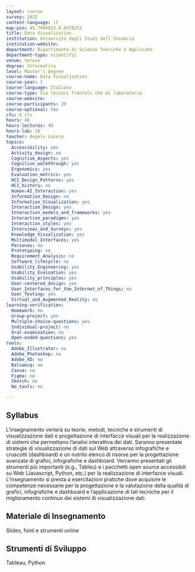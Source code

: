 ```yaml
---
layout: course
survey: 2022
content-language: it
map-pin: 45.7966832,8.8478252
title: Data Visualization
institution: Università degli Studi dell'Insubria
institution-website:  
department: Dipartimento di Scienze Teoriche e Applicate
department-type: scientific
venue: Varese
degree: Informatica
level: Master's Degree
course-name: Data Visualization
course-year: 1
course-language: Italiano
course-type: Sia lezioni frontali che di laboratorio
course-website: 
course-participants: 20
course-optional: Yes
cfu: 6 cfu
hours: 48
hours-lectures: 48
hours-lab: 16
teacher: Angela Locoro
topics: 
  Accessibility: yes
  Activity_design: no
  Cognitive_Aspects: yes
  Cognitive_walkthrough: yes
  Ergonomics: yes
  Evaluation_metrics: yes
  HCI_Design_Patterns: yes
  HCI_history: no
  Human-AI_Interaction: yes
  Information_Design: no
  Information_Visualization: yes
  Interaction_Design: yes
  Interaction_models_and_frameworks: yes
  Interaction_paradigms: yes
  Interaction_styles: yes
  Interviews_and_Surveys: yes
  Knowledge_Visualization: yes
  Multimodal_Interfaces: yes
  Personas: no
  Prototyping: no
  Requirement_Analysis: no
  Software_lifecycle: no
  Usability_Engineering: yes
  Usability_Evaluation: yes
  Usability_principles: yes
  User-centered_design: yes
  User_Interfaces_for_the_Internet_of_Things: no
  User_Testing: yes
  Virtual_and_Augmented_Reality: no
learning-verification: 
  Homework: no 
  Group-project: yes 
  Multiple-choice-questions: yes 
  Individual-project: no 
  Oral-examination: no 
  Open-ended-questions: yes 
tools: 
  Adobe_Illustrator: no 
  Adobe_Photoshop: no 
  Adobe_XD: no 
  Balsamiq: no 
  Canva: no 
  Figma: no 
  Sketch: no 
  No_tools: no 

---
```



## Syllabus 
L’insegnamento verterà su teorie, metodi, tecniche e strumenti di visualizzazione
dati e progettazione di interfacce visuali per la realizzazione di sistemi che permettano l’analisi interattiva dei dati. Saranno presentate strategie di visualizzazione di dati sul Web attraverso infografiche e cruscotti (dashboard) e un nutrito elenco di risorse per la progettazione avanzata di grafici, infografiche e dashboard. Verranno presentati gli strumenti più importanti (e.g., Tableu) e i pacchetti open source accessibili su Web (Javascript, Python, etc.) per la realizzazione di interfacce visuali. L’insegnamento si presta a esercitazioni pratiche dove acquisire le competenze necessarie per la progettazione e la valutazione della qualità di grafici, infografiche e dashboard e l’applicazione di tali tecniche per il miglioramento continuo dei sistemi di visualizzazione dati.

## Materiale di Insegnamento 
Slides, fonti e strumenti online

## Strumenti di Sviluppo 
Tableau, Python
